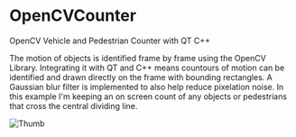 # OpenCVCounter
OpenCV Vehicle and Pedestrian Counter with QT C++

The motion of objects is identified frame by frame using the OpenCV Library. Integrating it with QT and C++ means countours of motion can be identified and drawn directly on the frame with bounding rectangles. A Gaussian blur filter is implemented to also help reduce pixelation noise. In this example I'm keeping an on screen count of any objects or pedestrians that cross the central dividing line.

![Thumb](https://github.com/GitDhamani/OpenCVCounter/assets/111576658/d6b165b0-179a-4b3b-bbb9-1b2474f79be5)

